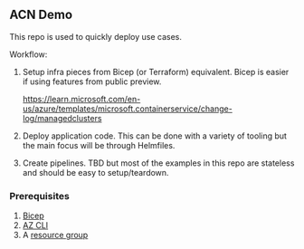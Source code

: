 
## ACN Demo

This repo is used to quickly deploy use cases.

Workflow:

1. Setup infra pieces from Bicep (or Terraform) equivalent. Bicep is easier if using features from public preview.

   https://learn.microsoft.com/en-us/azure/templates/microsoft.containerservice/change-log/managedclusters

2. Deploy application code. This can be done with a variety of tooling but the main focus will be through Helmfiles.

3. Create pipelines. TBD but most of the examples in this repo are stateless and should be easy to setup/teardown.

### Prerequisites

1. [Bicep](https://learn.microsoft.com/en-us/azure/azure-resource-manager/bicep/install)
1. [AZ CLI](https://learn.microsoft.com/en-us/cli/azure/)
1. A [resource group](https://learn.microsoft.com/en-us/azure/azure-resource-manager/management/manage-resource-groups-portal)
